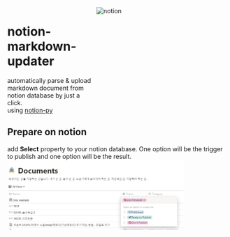 <img align="right" src="https://miro.medium.com/max/700/1*aTuWWHnk0-FeyetCxyNCCg.png" alt="notion" width=300 height=300 />

# notion-markdown-updater

automatically parse & upload markdown document from notion database by just a click.   
using [notion-py](https://github.com/jamalex/notion-py)

## Prepare on notion
add **Select** property to your notion database. One option will be the trigger to publish and one option will be the result.   
<img align="left" src="./image/property-example.png" alt="property example" width=80% height=80% />
